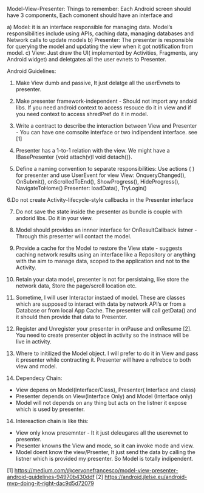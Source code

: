 Model-View-Presenter: Things to remember:
Each Android screen should have 3 components, Each comonent should have an interface and 

a) Model: it is an interface responsible for managing data. Model’s responsibilities include using APIs, caching data, managing databases and Network calls to update models
b) Presenter: The presenter is responsible for querying the model and updating the view when it got notification from model.
c) View: Just draw the UI( implemented by Activities, Fragments, any Android widget) and deletgates all the user evnets to Presenter.

Android Guidelines:

1. Make View dumb and passive, It just delatge all the userEvnets to presenter.

2. Make presenter framework-independent - Should not import any andoid libs. If you need android context to access resouce do it in view and if you need context to access shredPref do it in model.

3. Write a contract to describe the interaction between View and Presenter - You can have one comsoite interface or two indipendent interface. see [1]

4. Presenter has a 1-to-1 relation with the view. We might have a IBasePresenter {void attach(v)l void detach()}.

5. Define a naming convention to separate responsibilities: Use actions (  ) for presenter and use UserEvent for view
View: OnqueryChanged(), OnSubmit(), onScrolledToEnd(), ShowProgress(), HideProgress(), NavigateToHome()
Presenter: loadData(), TryLogin()

6.Do not create Activity-lifecycle-style callbacks in the Presenter interface

7. Do not save the state inside the presenter as bundle is couple with andorid libs. Do it in your view.

8. Model should provides an innner interface for OnResultCallback listner - Through this presenter will contact the model.

9. Provide a cache for the Model to restore the View state - suggests caching network results using an interface like a Repository or anything with the aim to manage data, scoped to the application and not to the Activity.

10. Retain your data model, presenter is not for persistaing, like store the network data, Store the page/scroll location etc.

11. Sometime, I will user Interactor instaed of model. These are classes which are supposed to interact with data by network API’s or from a Database or from local App Cache. The presenter will call getData() and it should then provide that data to Presenter.

12. Register and Unregister your presenter in onPause and onResume [2]. You need to create presenter object in activity so the instnace will be live in activity.

13. Where to initilized the Model object. I will prefer to do it in View and pass it presenter while contracting it. Presenter will have a refrebce to both view and model.

14. Dependecy Chain:
- View depens on Model(Interface/Class), Presenter( Interface and class)
- Presenter depends on View(Interface Only) and Model (Interface only)
- Model will not depends on any thing but acts on the listner it expose which is used by presenter.

14. Intereaction chain is like this:
- View only know presemnter - It it just deleugares all the userevnet to presenter. 
- Presenter knowns the View and mode, so it can invoke mode and view.
- Model doent know the view/Prsenter, It just send the data by calling the listner which is provided my presenter. So Model is totally indipendent.










[1] https://medium.com/@cervonefrancesco/model-view-presenter-android-guidelines-94970b430ddf
[2] https://android.jlelse.eu/android-mvp-doing-it-right-dac9d5d72079
